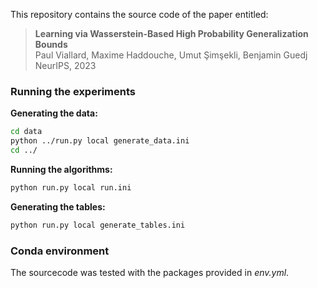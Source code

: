 This repository contains the source code of the paper entitled:

> **Learning via Wasserstein-Based High Probability Generalization Bounds**<br/>
> Paul Viallard, Maxime Haddouche, Umut Şimşekli, Benjamin Guedj<br/>
> NeurIPS, 2023


### Running the experiments

**Generating the data:**
```bash
cd data
python ../run.py local generate_data.ini
cd ../
```

**Running the algorithms:**
```bash
python run.py local run.ini
```

**Generating the tables:**
```bash
python run.py local generate_tables.ini
```

### Conda environment

The sourcecode was tested with the packages provided in _env.yml_.
